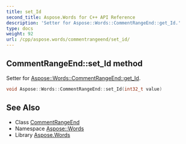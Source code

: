 ```yaml
---
title: set_Id
second_title: Aspose.Words for C++ API Reference
description: 'Setter for Aspose::Words::CommentRangeEnd::get_Id.'
type: docs
weight: 92
url: /cpp/aspose.words/commentrangeend/set_id/
---
```

## CommentRangeEnd::set_Id method


Setter for [Aspose::Words::CommentRangeEnd::get_Id](../get_id/).

```cpp
void Aspose::Words::CommentRangeEnd::set_Id(int32_t value)
```

## See Also

* Class [CommentRangeEnd](../)
* Namespace [Aspose::Words](../../)
* Library [Aspose.Words](../../../)
